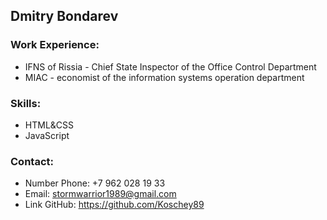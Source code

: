 ## Dmitry Bondarev

### Work Experience:
* IFNS of Rissia - Chief State Inspector of the Office Control Department
* MIAC - economist of the information systems operation department

### Skills:
* HTML&CSS
* JavaScript

### Contact:
* Number Phone: +7 962 028 19 33
* Email: stormwarrior1989@gmail.com
* Link GitHub: https://github.com/Koschey89
